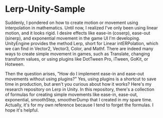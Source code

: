 Lerp-Unity-Sample
=========================

Suddenly, I pondered on how to create motion or movement using interpolation in mathematics. Until now, I realized I've only been using linear motion, and it looks rigid. I desire effects like ease-in (coserp), ease-out (sinerp), and exponential movement in the game UI I'm developing. UnityEngine provides the method Lerp, short for Linear intERPolation, which we can find in Vector2, Vector3, Color, and Mathf. There are indeed many ways to create simple movement in games, such as Translate, changing transform values, or using plugins like DotTween Pro, iTween, GoKit, or Hotween.

Then the question arises, "How do I implement ease-in and ease-out movements without using plugins?" Yes, using plugins is a shortcut to save time in production, but aren't you curious about how it works? Here's my research repository on Lerp in Unity. In this repository, there's a collection of formulas for creating simple movements like ease-in, ease-out, exponential, smoothStep, smootherDump that I created in my spare time. Actually, it's for my own reference because I tend to forget the formulas. I hope it's helpful.


